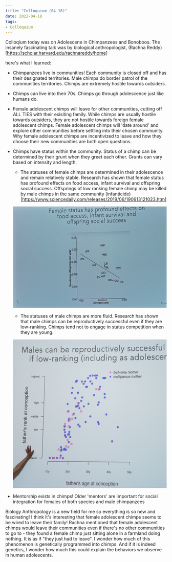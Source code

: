 ```yaml
---
title: "Colloquium (04-18)"
date: 2022-04-18
tags:
- Colloquium
---
```


Colloqium today was on Adolescene in Chimpanzees and Bonoboos. The insanely fascinating talk was by biological anthropologist, (Rachna Reddy)[https://scholar.harvard.edu/rachnareddy/home]

here's what I learned: 
- Chimpanzees live in communities! Each community is closed off and has their designated territories. Male chimps do border patrol of the communities territories. Chimps are extremely hostile towards outsiders. 
- Chimps can live into their 70s. Chimps go through adolescence just like humans do.
- Female adolescent chimps will leave for other communities, cutting off ALL TIES with their exisiting family. While chimps are usually hostile towards outsiders, they are not hostile towards foreign female adolescent chimps. Female adolescent chimps will 'date around' and explore other communities before settling into their chosen community. Why female adolescent chimps are incentivized to leave and how they choose their new communities are both open questions. 
- Chimps have status within the community. Status of a chimp can be determined by their grunt when they greet each other. Grunts can vary based on intensity and length. 
	- The statuses of female chimps are determined in their adolescence and remain relatively stable. Research has shown that female status has profound effects on food access, infant survival and offspring social success. Offsprings of low ranking female chimp may be killed by male chimps in the same community (infanticide)[https://www.sciencedaily.com/releases/2019/06/190613121023.htm] 

	![Female Chimp Status](/thoughts/images/female-chimps.jpeg)

	- The statuses of male chimps are more fluid. Research has shown that male chimps can be reproductively successful even if they are low-ranking. Chimps tend not to engage in status competition when they are young. 

	![MaleChimp Status](/thoughts/images/male-chimps.jpeg)
	
- Mentorship exists in chimps! Older 'mentors' are important for social integration for females of both species and male chimpanzees

Biology Anthropology is a new field for me so everything is so new and fascinating!
I think it's interesting that female adolescent chimps seems to be wired to leave their family! Rachna mentioned that female adolescent chimps would leave their communities even if there's no other communities to go to - they found a female chimp just sitting alone in a farmland doing nothing. It is as if "they just had to leave". I wonder how much of this phenomenon is genetically programmed into chimps. And if it is indeed genetics, I wonder how much this could explain the behaviors we observe in human adolescents. 


